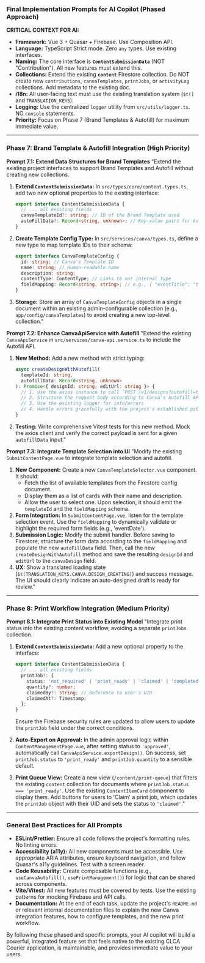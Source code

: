 ### **Final Implementation Prompts for AI Copilot (Phased Approach)**

**CRITICAL CONTEXT FOR AI:**
*   **Framework:** Vue 3 + Quasar + Firebase. Use Composition API.
*   **Language:** TypeScript Strict mode. Zero `any` types. Use existing interfaces.
*   **Naming:** The core interface is **`ContentSubmissionData`** (NOT "Contribution"). All new features must extend this.
*   **Collections:** Extend the existing **`content`** Firestore collection. Do NOT create new `contributions`, `canvaTemplates`, `printJobs`, or `activityLog` collections. Add metadata to the existing doc.
*   **i18n:** All user-facing text must use the existing translation system (`$t()` and `TRANSLATION_KEYS`).
*   **Logging:** Use the centralized `logger` utility from `src/utils/logger.ts`. NO `console` statements.
*   **Priority:** Focus on Phase 7 (Brand Templates & Autofill) for maximum immediate value.

---

### **Phase 7: Brand Template & Autofill Integration (High Priority)**

**Prompt 7.1: Extend Data Structures for Brand Templates**
"Extend the existing project interfaces to support Brand Templates and Autofill without creating new collections.

1.  **Extend `ContentSubmissionData`:** In `src/types/core/content.types.ts`, add two new optional properties to the existing interface:
    ```typescript
    export interface ContentSubmissionData {
      // ... all existing fields
      canvaTemplateId?: string; // ID of the Brand Template used
      autoFillData?: Record<string, unknown>; // Key-value pairs for Autofill
    }
    ```
2.  **Create Template Config Type:** In `src/services/canva/types.ts`, define a new type to map template IDs to their schema:
    ```typescript
    export interface CanvaTemplateConfig {
      id: string; // Canva's Template ID
      name: string; // Human-readable name
      description: string;
      contentType: ContentType; // Links to our internal type
      fieldMapping: Record<string, string>; // e.g., { "eventTitle": "title", "eventDate": "meta.eventDate" }
    }
    ```
3.  **Storage:** Store an array of `CanvaTemplateConfig` objects in a single document within an existing admin-configurable collection (e.g., `app/config/canvaTemplates`) to avoid creating a new top-level collection."

**Prompt 7.2: Enhance CanvaApiService with Autofill**
"Extend the existing `CanvaApiService` in `src/services/canva-api.service.ts` to include the Autofill API.

1.  **New Method:** Add a new method with strict typing:
    ```typescript
    async createDesignWithAutofill(
      templateId: string,
      autofillData: Record<string, unknown>
    ): Promise<{ designId: string; editUrl: string }> {
      // 1. Use the axios instance to call `POST /v1/designs?autofill=true`
      // 2. Structure the request body according to Canva's Autofill API docs
      // 3. Use the existing logger for info/errors
      // 4. Handle errors gracefully with the project's established patterns
    }
    ```
2.  **Testing:** Write comprehensive Vitest tests for this new method. Mock the axios client and verify the correct payload is sent for a given `autofillData` input."

**Prompt 7.3: Integrate Template Selection into UI**
"Modify the existing `SubmitContentPage.vue` to integrate template selection and autofill.

1.  **New Component:** Create a new `CanvaTemplateSelector.vue` component. It should:
    *   Fetch the list of available templates from the Firestore config document.
    *   Display them as a list of cards with their name and description.
    *   Allow the user to select one. Upon selection, it should emit the `templateId` and the `fieldMapping` schema.
2.  **Form Integration:** In `SubmitContentPage.vue`, listen for the template selection event. Use the `fieldMapping` to dynamically validate or highlight the required form fields (e.g., 'eventDate').
3.  **Submission Logic:** Modify the submit handler. Before saving to Firestore, structure the form data according to the `fieldMapping` and populate the new `autoFillData` field. Then, call the new `createDesignWithAutofill` method and save the resulting `designId` and `editUrl` to the `canvaDesign` field.
4.  **UX:** Show a translated loading state (`$t(TRANSLATION_KEYS.CANVA.DESIGN_CREATING)`) and success message. The UI should clearly indicate an auto-designed draft is ready for review."

---

### **Phase 8: Print Workflow Integration (Medium Priority)**

**Prompt 8.1: Integrate Print Status into Existing Model**
"Integrate print status into the existing content workflow, avoiding a separate `printJobs` collection.

1.  **Extend `ContentSubmissionData`:** Add a new optional property to the interface:
    ```typescript
    export interface ContentSubmissionData {
      // ... all existing fields
      printJob?: {
        status: 'not_required' | 'print_ready' | 'claimed' | 'completed';
        quantity?: number;
        claimedBy?: string; // Reference to user's UID
        claimedAt?: Timestamp;
      };
    }
    ```
    Ensure the Firebase security rules are updated to allow users to update the `printJob` field under the correct conditions.

2.  **Auto-Export on Approval:** In the admin approval logic within `ContentManagementPage.vue`, after setting status to `'approved'`, automatically call `CanvaApiService.exportDesign()`. On success, set `printJob.status` to `'print_ready'` and `printJob.quantity` to a sensible default.
3.  **Print Queue View:** Create a new view (`/content/print-queue`) that filters the existing `content` collection for documents where `printJob.status === 'print_ready'`. Use the existing `ContentItemCard` component to display them. Add buttons for users to 'Claim' a print job, which updates the `printJob` object with their UID and sets the status to `'claimed'`."

---

### **General Best Practices for All Prompts**

*   **ESLint/Prettier:** Ensure all code follows the project's formatting rules. No linting errors.
*   **Accessibility (a11y):** All new components must be accessible. Use appropriate ARIA attributes, ensure keyboard navigation, and follow Quasar's a11y guidelines. Test with a screen reader.
*   **Code Reusability:** Create composable functions (e.g., `useCanvaAutofill()`, `usePrintManagement()`) for logic that can be shared across components.
*   **Vite/Vitest:** All new features must be covered by tests. Use the existing patterns for mocking Firebase and API calls.
*   **Documentation:** At the end of each task, update the project's `README.md` or relevant internal documentation files to explain the new Canva integration features, how to configure templates, and the new print workflow.

By following these phased and specific prompts, your AI copilot will build a powerful, integrated feature set that feels native to the existing CLCA Courier application, is maintainable, and provides immediate value to your users.